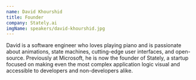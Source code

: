 ```yaml
---
name: David Khourshid
title: Founder
company: Stately.ai
imgName: speakers/david-khourshid.jpg
---
```


David is a software engineer who loves playing piano and is passionate about animations, state machines, cutting-edge user interfaces, and open-source. Previously at Microsoft, he is now the founder of Stately, a startup focused on making even the most complex application logic visual and accessible to developers and non-developers alike.